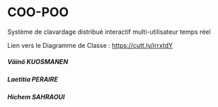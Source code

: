# COO-POO
Système de clavardage distribué interactif multi-utilisateur temps réel

Lien vers le Diagramme de Classe : https://cutt.ly/irrxtdY


<h5> Väinö KUOSMANEN </h5>
<h5> Laetitia PERAIRE </h5>
<h5> Hichem SAHRAOUI </h5>
